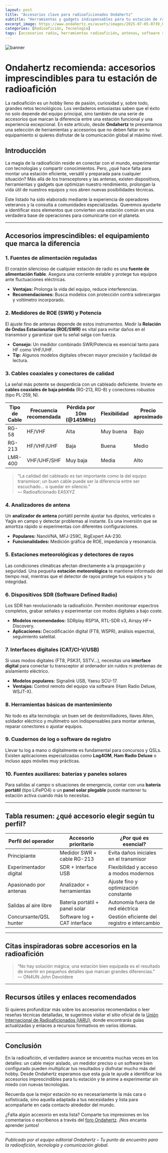 ```yaml
---
layout: post
title: "Accesorios clave para radioaficionados Ondahertz"
subtitle: "Herramientas y gadgets indispensables para tu estación de radioafición y comunicación global"
excerpt_image: https://www.ondahertz.es/assets/images/2025-07-05-0739_Ondahertz_recomienda_accesorios_imprescindibles.png
categories: [Radioafición, Tecnología]
tags: [accesorios radio, herramientas radioafición, antenas, software radio]
---
```


![banner](https://www.ondahertz.es/assets/images/2025-07-05-0739_Ondahertz_recomienda_accesorios_imprescindibles.png "Listado de accesorios imprescindibles para radioafición y tecnología de comunicación global.")

# Ondahertz recomienda: accesorios imprescindibles para tu estación de radioafición

La radioafición es un hobby lleno de pasión, curiosidad y, sobre todo, grandes retos tecnológicos. Los verdaderos entusiastas saben que el éxito no solo depende del equipo principal, sino también de una serie de accesorios que marcan la diferencia entre una estación funcional y una experiencia excepcional. En este artículo, desde **Ondahertz** te presentamos una selección de herramientas y accesorios que no deben faltar en tu equipamiento si quieres disfrutar de la comunicación global al máximo nivel.

## Introducción

La magia de la radioafición reside en conectar con el mundo, experimentar con tecnologías y compartir conocimientos. Pero, ¿qué hace falta para montar una estación eficiente, versátil y preparada para cualquier situación? Más allá de los transceptores y las antenas, existen dispositivos, herramientas y gadgets que optimizan nuestro rendimiento, prolongan la vida útil de nuestros equipos y nos abren nuevas posibilidades técnicas.

Este listado ha sido elaborado mediante la experiencia de operadores veteranos y la consulta a comunidades especializadas. Queremos ayudarte a identificar esos elementos que convierten una estación común en una verdadera base de operaciones para comunicarte con el planeta.

---

## Accesorios imprescindibles: el equipamiento que marca la diferencia

### 1. Fuentes de alimentación reguladas

El corazón silencioso de cualquier estación de radio es una **fuente de alimentación fiable**. Asegura una corriente estable y protege tus equipos ante fluctuaciones eléctricas.

- **Ventajas:** Prolonga la vida del equipo, reduce interferencias.
- **Recomendaciones:** Busca modelos con protección contra sobrecargas y voltímetro incorporado.

### 2. Medidores de ROE (SWR) y Potencia

El ajuste fino de antenas depende de estos instrumentos. Medir la **Relación de Ondas Estacionarias (ROE/SWR)** es vital para evitar daños en el transmisor y garantizar que tu señal salga con fuerza.

- **Consejo:** Un medidor combinado SWR/Potencia es esencial tanto para HF como VHF/UHF.
- **Tip:** Algunos modelos digitales ofrecen mayor precisión y facilidad de lectura.

### 3. Cables coaxiales y conectores de calidad

La señal más potente se desperdicia con un cableado deficiente. Invierte en **cables coaxiales de baja pérdida** (RG-213, RG-8) y conectores robustos (tipo PL-259, N).

| Tipo de Cable | Frecuencia recomendada | Pérdida por 10m (@145MHz) | Flexibilidad | Precio aproximado |
|---------------|-----------------------|---------------------------|--------------|-------------------|
| RG-58         | HF/VHF                | Alta                      | Muy buena    | Bajo              |
| RG-213        | HF/VHF/UHF            | Baja                      | Buena        | Medio             |
| LMR-400       | VHF/UHF/SHF           | Muy baja                  | Media        | Alto              |

> “La calidad del cableado es tan importante como la del equipo transmisor; un buen cable puede ser la diferencia entre ser escuchado… o quedar en silencio.”  
— Radioaficionado EA5XYZ

### 4. Analizadores de antena

Un **analizador de antena** portátil permite ajustar tus dipolos, verticales o Yagis en campo y detectar problemas al instante. Es una inversión que se amortiza rápido si experimentas con diferentes configuraciones.

- **Populares:** NanoVNA, MFJ-259C, RigExpert AA-230.
- **Funcionalidades:** Medición gráfica de ROE, impedancia y resonancia.

### 5. Estaciones meteorológicas y detectores de rayos

Las condiciones climáticas afectan directamente a la propagación y seguridad. Una pequeña **estación meteorológica** te mantiene informado del tiempo real, mientras que el detector de rayos protege tus equipos y tu integridad.

### 6. Dispositivos SDR (Software Defined Radio)

Los SDR han revolucionado la radioafición. Permiten monitorear espectros completos, grabar señales y experimentar con modos digitales a bajo coste.

- **Modelos recomendados:** SDRplay RSP1A, RTL-SDR v3, Airspy HF+ Discovery.
- **Aplicaciones:** Decodificación digital (FT8, WSPR), análisis espectral, seguimiento satelital.

### 7. Interfaces digitales (CAT/CI-V/USB)

Si usas modos digitales (FT8, PSK31, SSTV…), necesitas una **interface digital** para conectar tu transceptor al ordenador sin ruidos ni problemas de aislamiento eléctrico.

- **Modelos populares:** Signalink USB, Yaesu SCU-17.
- **Ventajas:** Control remoto del equipo via software (Ham Radio Deluxe, WSJT-X).

### 8. Herramientas básicas de mantenimiento

No todo es alta tecnología: un buen set de destornilladores, llaves Allen, soldador eléctrico y multímetro son indispensables para montar antenas, reparar conectores o ajustar equipos.

### 9. Cuadernos de log o software de registro

Llevar tu log a mano o digitalmente es fundamental para concursos y QSLs. Existen aplicaciones especializadas como **Log4OM**, **Ham Radio Deluxe** o incluso apps móviles muy prácticas.

### 10. Fuentes auxiliares: baterías y paneles solares

Para salidas al campo o situaciones de emergencia, contar con una **batería portátil** (tipo LiFePO4) o un **panel solar plegable** puede mantener tu estación activa cuando más lo necesitas.

---

## Tabla resumen: ¿qué accesorio elegir según tu perfil?

| Perfil del operador         | Accesorio prioritario            | ¿Por qué es esencial?                       |
|----------------------------|----------------------------------|---------------------------------------------|
| Principiante               | Medidor SWR + cable RG-213       | Evita daños iniciales en el transmisor      |
| Experimentador digital     | SDR + Interface USB              | Flexibilidad y acceso a modos modernos      |
| Apasionado por antenas     | Analizador + herramientas        | Ajuste fino y optimización constante        |
| Salidas al aire libre      | Batería portátil + panel solar   | Autonomía fuera de red eléctrica            |
| Concursante/QSL hunter     | Software log + CAT interface     | Gestión eficiente del registro e intercambio|

---

## Citas inspiradoras sobre accesorios en la radioafición

> “No hay solución mágica; una estación bien equipada es el resultado de invertir en pequeños detalles que marcan grandes diferencias.”  
— ON4UN John Devoldere

---

## Recursos útiles y enlaces recomendados

Si quieres profundizar más sobre los accesorios recomendados o leer reseñas técnicas detalladas, te sugerimos visitar el sitio oficial de la [Unión Internacional de Radioaficionados (IARU)](https://www.iaru.org/), donde encontrarás guías actualizadas y enlaces a recursos formativos en varios idiomas.

---

## Conclusión

En la radioafición, el verdadero avance se encuentra muchas veces en los detalles: un cable mejor aislado, un medidor preciso o un software bien configurado pueden multiplicar tus resultados y disfrutar mucho más del hobby. Desde Ondahertz esperamos que esta guía te ayude a identificar los accesorios imprescindibles para tu estación y te anime a experimentar sin miedo con nuevas tecnologías.

Recuerda que la mejor estación no es necesariamente la más cara o sofisticada, sino aquella adaptada a tus necesidades y lista para acompañarte en cada contacto alrededor del mundo.

¿Falta algún accesorio en esta lista? Comparte tus impresiones en los comentarios o escríbenos a través del [foro Ondahertz](https://www.ondahertz.es/foro). ¡Nos encanta aprender juntos!

---

*Publicado por el equipo editorial Ondahertz – Tu punto de encuentro para la radioafición, tecnología y comunicación global.*